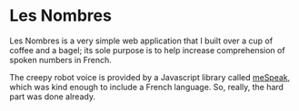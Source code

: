 Les Nombres
===========

Les Nombres is a very simple web application that I built
over a cup of coffee and a bagel; its sole purpose is to
help increase comprehension of spoken numbers in French.

The creepy robot voice is provided by a Javascript library
called [meSpeak](http://www.masswerk.at/mespeak), which was
kind enough to include a French language. So, really, the
hard part was done already.


